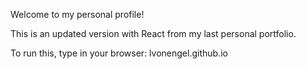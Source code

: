 Welcome to my personal profile!

This is an updated version with React from my last personal portfolio.

To run this, type in your browser: lvonengel.github.io